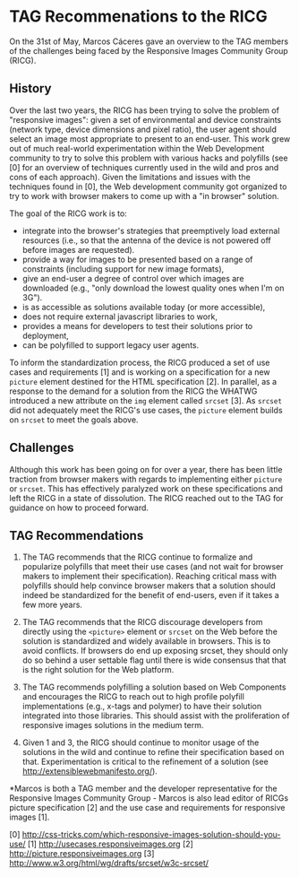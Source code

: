 # TAG Recommenations to the RICG

On the 31st of May, Marcos Cáceres gave an overview to the TAG members of the challenges being faced by the Responsive Images Community Group (RICG). 

## History 
Over the last two years, the RICG has been trying to solve the problem of "responsive images": given a set of environmental and device constraints (network type, device dimensions and pixel ratio), the user agent should select an image most appropriate to present to an end-user. This work grew out of much real-world experimentation within the Web Development community to try to solve this problem with various hacks and polyfills (see [0] for an overview of techniques currently used in the wild and pros and cons of each approach). Given the limitations and issues with the techniques found in [0], the Web development community got organized to try to work with browser makers to come up with a "in browser" solution. 

The goal of the RICG work is to:

* integrate into the browser's strategies that preemptively load external resources (i.e., so that the antenna of the device is not powered off before images are requested).
* provide a way for images to be presented based on a range of constraints (including support for new image formats), 
* give an end-user a degree of control over which images are downloaded (e.g., "only download the lowest quality ones when I'm on 3G").
* is as accessible as solutions available today (or more accessible),
* does not require external javascript libraries to work,
* provides a means for developers to test their solutions prior to deployment,
* can be polyfilled to support legacy user agents.

To inform the standardization process, the RICG produced a set of use cases and requirements [1] and is working on a specification for a new `picture` element destined for the HTML specification [2]. In parallel, as a response to the demand for a solution from the RICG the WHATWG introduced a new attribute on the `img` element called `srcset` [3]. As `srcset` did not  adequately meet the RICG's use cases, the `picture` element builds on `srcset` to meet the goals above.  

## Challenges  

Although this work has been going on for over a year, there has been little traction from browser makers with regards to implementing either `picture` or `srcset`. This has effectively paralyzed work on these specifications and left the RICG in a state of dissolution. The RICG reached out to the TAG for guidance on how to proceed forward.

## TAG Recommendations

1. The TAG recommends that the RICG continue to formalize and popularize polyfills that meet their use cases (and not wait for browser makers to implement their specification). Reaching critical mass with polyfills should help convince browser makers that a solution should indeed be standardized for the benefit of end-users, even if it takes a few more years.

2. The TAG recommends that the RICG discourage developers from directly using the `<picture>` element or `srcset` on the Web before the solution is standardized and widely available in browsers. This is to avoid conflicts. If browsers do end up exposing srcset, they should only do so behind a user settable flag until there is wide consensus that that is the right solution for the Web platform.

3. The TAG recommends polyfilling a solution based on Web Components and encourages the RICG to reach out to high profile polyfill implementations (e.g., x-tags and polymer) to have their solution integrated into those libraries. This should assist with the proliferation of responsive images solutions in the medium term.

4. Given 1 and 3, the RICG should continue to monitor usage of the solutions in the wild and continue to refine their specification based on that. Experimentation is critical to the refinement of a solution (see http://extensiblewebmanifesto.org/). 

*Marcos is both a TAG member and the developer representative for the Responsive Images Community Group - Marcos is also lead editor of RICGs picture specification [2] and the use case and requirements for responsive images [1]. 

[0] http://css-tricks.com/which-responsive-images-solution-should-you-use/
[1] http://usecases.responsiveimages.org
[2] http://picture.responsiveimages.org
[3] http://www.w3.org/html/wg/drafts/srcset/w3c-srcset/
